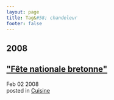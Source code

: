 ```yaml
---
layout: page
title: Tag&#58; chandeleur
footer: false
---
```


<div id="blog-archives" class="category">
<h2>2008</h2>

<article>
<h1><a href="/2008/02/02/fete-nationale-bretonne/index.html">"Fête nationale bretonne"</a></h1>
<time datetime="2008-02-02T00:00:00-06:00" pubdate><span class='month'>Feb</span> <span class='day'>02</span> <span class='year'>2008</span></time>
<footer>
<span class="categories">posted in 
<a href='/categories/cuisine/'>Cuisine</a></span>
</footer>
</article>
</div>
